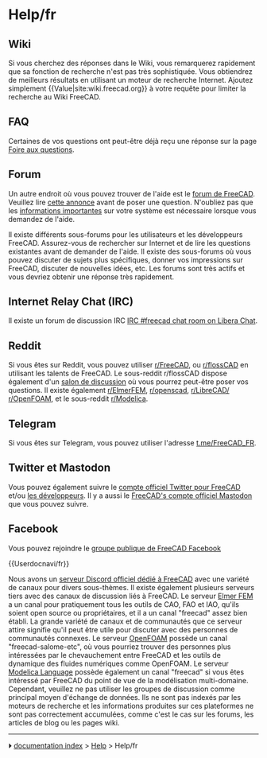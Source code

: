 # Help/fr
## Wiki

Si vous cherchez des réponses dans le Wiki, vous remarquerez rapidement que sa fonction de recherche n\'est pas très sophistiquée. Vous obtiendrez de meilleurs résultats en utilisant un moteur de recherche Internet. Ajoutez simplement {{Value|site:wiki.freecad.org}} à votre requête pour limiter la recherche au Wiki FreeCAD.

## FAQ

Certaines de vos questions ont peut-être déjà reçu une réponse sur la page [Foire aux questions](Frequently_asked_questions/fr.md).

## Forum

Un autre endroit où vous pouvez trouver de l\'aide est le [forum de FreeCAD](https://forum.freecad.org/viewforum.php?f=3). Veuillez lire [cette annonce](https://forum.freecad.org/viewtopic.php?f=3&t=2264) avant de poser une question. N\'oubliez pas que les [informations importantes](Important_information/fr.md) sur votre système est nécessaire lorsque vous demandez de l\'aide.

Il existe différents sous-forums pour les utilisateurs et les développeurs FreeCAD. Assurez-vous de rechercher sur Internet et de lire les questions existantes avant de demander de l\'aide. Il existe des sous-forums où vous pouvez discuter de sujets plus spécifiques, donner vos impressions sur FreeCAD, discuter de nouvelles idées, etc. Les forums sont très actifs et vous devriez obtenir une réponse très rapidement.

## Internet Relay Chat (IRC) 

Il existe un forum de discussion IRC [IRC #freecad chat room on Libera Chat](https://web.libera.chat/#freecad).

## Reddit

Si vous êtes sur Reddit, vous pouvez utiliser [r/FreeCAD](https://www.reddit.com/r/FreeCAD/), ou [r/flossCAD](https://www.reddit.com/r/flossCAD/) en utilisant les talents de FreeCAD. Le sous-reddit r/flossCAD dispose également d\'un [salon de discussion](https://s.reddit.com/channel/300896_dfacaa912e069e3d3f7e55e5cedfb25483d8d68a) où vous pourrez peut-être poser vos questions. Il existe également [r/ElmerFEM](https://www.reddit.com/r/ElmerFEM/), [r/openscad](https://www.reddit.com/r/openscad/), [r/LibreCAD/](https://www.reddit.com/r/LibreCAD/) [r/OpenFOAM](https://www.reddit.com/r/OpenFOAM/), et le sous-reddit [r/Modelica](https://www.reddit.com/r/Modelica/).

## Telegram

Si vous êtes sur Telegram, vous pouvez utiliser l\'adresse [t.me/FreeCAD_FR](https://t.me/FreeCAD_EN).



## Twitter et Mastodon 

Vous pouvez également suivre le [compte officiel Twitter pour FreeCAD](https://twitter.com/FreeCADNews) et/ou [les développeurs](https://twitter.com/fsfarimani/lists/freecad). Il y a aussi le [FreeCAD\'s compte officiel Mastodon](https://fosstodon.org/@FreeCAD) que vous pouvez suivre.

## Facebook

Vous pouvez rejoindre le [groupe publique de FreeCAD Facebook](https://www.facebook.com/groups/416491481766626)

 {{Userdocnavi/fr}}

Nous avons un [serveur Discord officiel dédié à FreeCAD](https://discord.gg/uh85ZRNcfk) avec une variété de canaux pour divers sous-thèmes. Il existe également plusieurs serveurs tiers avec des canaux de discussion liés à FreeCAD. Le serveur [Elmer FEM](https://discordapp.com/invite/NeZEBZn) a un canal pour pratiquement tous les outils de CAO, FAO et IAO, qu\'ils soient open source ou propriétaires, et il a un canal \"freecad\" assez bien établi. La grande variété de canaux et de communautés que ce serveur attire signifie qu\'il peut être utile pour discuter avec des personnes de communautés connexes. Le serveur [OpenFOAM](https://discordapp.com/invite/P9p9eHn) possède un canal \"freecad-salome-etc\", où vous pourriez trouver des personnes plus intéressées par le chevauchement entre FreeCAD et les outils de dynamique des fluides numériques comme OpenFOAM. Le serveur [Modelica Language](https://discordapp.com/invite/bp2yeYU) possède également un canal \"freecad\" si vous êtes intéressé par FreeCAD du point de vue de la modélisation multi-domaine. Cependant, veuillez ne pas utiliser les groupes de discussion comme principal moyen d\'échange de données. Ils ne sont pas indexés par les moteurs de recherche et les informations produites sur ces plateformes ne sont pas correctement accumulées, comme c\'est le cas sur les forums, les articles de blog ou les pages wiki.



---
⏵ [documentation index](../README.md) > [Help](Category_Help.md) > Help/fr
